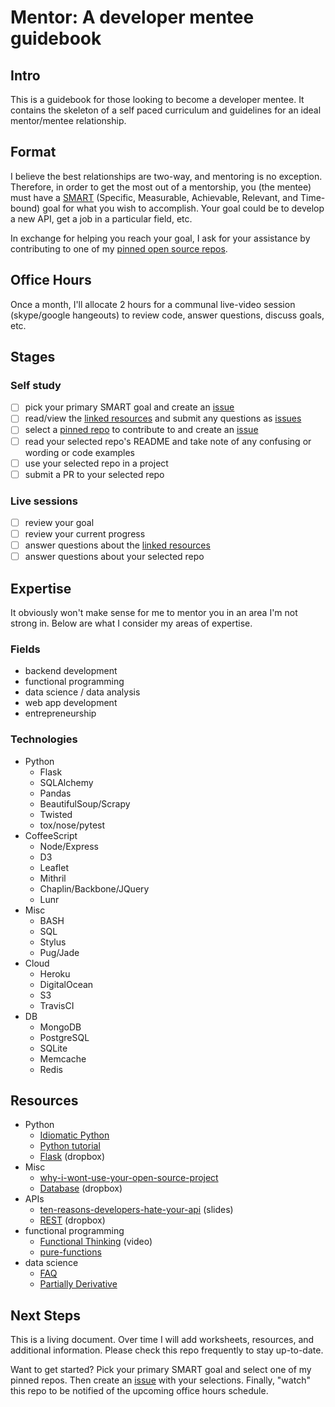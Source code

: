 # Mentor: A developer mentee guidebook

## Intro

This is a guidebook for those looking to become a developer mentee. It contains the skeleton of a self paced curriculum and guidelines for an ideal mentor/mentee relationship.

## Format

I believe the best relationships are two-way, and mentoring is no exception. Therefore, in order to get the most out of a mentorship, you (the mentee) must have a [SMART](https://en.wikipedia.org/wiki/SMART_criteria) (Specific, Measurable, Achievable, Relevant, and Time-bound) goal for what you wish to accomplish. Your goal could be to develop a new API, get a job in a particular field, etc.

In exchange for helping you reach your goal, I ask for your assistance by contributing to one of my [pinned open source repos](https://github.com/reubano).

## Office Hours

Once a month, I'll allocate 2 hours for a communal live-video session (skype/google hangeouts) to review code, answer questions, discuss goals, etc.

## Stages

### Self study

- [ ] pick your primary SMART goal and create an [issue](https://github.com/reubano/mentor/issues/new) 
- [ ] read/view the [linked resources](#resources) and submit any questions as [issues](https://github.com/reubano/mentor/issues/new)
- [ ] select a [pinned repo](https://github.com/reubano) to contribute to and create an [issue](https://github.com/reubano/mentor/issues/new)
- [ ] read your selected repo's README and take note of any confusing or wording or code examples 
- [ ] use your selected repo in a project
- [ ] submit a PR to your selected repo

### Live sessions

- [ ] review your goal
- [ ] review your current progress
- [ ] answer questions about the [linked resources](#resources) 
- [ ] answer questions about your selected repo

## Expertise

It obviously won't make sense for me to mentor you in an area I'm not strong in. Below are what I consider my areas of expertise.

### Fields

- backend development
- functional programming
- data science / data analysis
- web app development
- entrepreneurship

### Technologies

- Python 
  * Flask
  * SQLAlchemy
  * Pandas
  * BeautifulSoup/Scrapy
  * Twisted
  * tox/nose/pytest
- CoffeeScript 
  * Node/Express 
  * D3
  * Leaflet
  * Mithril
  * Chaplin/Backbone/JQuery
  * Lunr
- Misc 
  * BASH
  * SQL
  * Stylus
  * Pug/Jade
- Cloud 
  * Heroku
  * DigitalOcean
  * S3 
  * TravisCI
- DB 
  * MongoDB
  * PostgreSQL
  * SQLite
  * Memcache
  * Redis

## Resources

- Python
  * [Idiomatic Python](http://python.net/~goodger/projects/pycon/2007/idiomatic/handout.html)
  * [Python tutorial](https://docs.python.org/3.6/tutorial/index.html)
  * [Flask](https://www.dropbox.com/sh/hyrn91ov0gw96ic/AADJ-MujowB0k3HX3LQ-sOsVa?dl=0) (dropbox)
- Misc
  * [why-i-wont-use-your-open-source-project](https://changelog.com/top-ten-reasons-why-i-wont-use-your-open-source-project/)
  * [Database](https://www.dropbox.com/sh/z8yq8xekqn90jte/AABoDWCj6vbfiPPMCKEHXDlza?dl=0) (dropbox)
- APIs
  * [ten-reasons-developers-hate-your-api](http://www.slideshare.net/jmusser/ten-reasons-developershateyourapi) (slides)
  * [REST](https://www.dropbox.com/sh/6fh1v8c5r4e4e82/AADeykLEynCj63S30E6gc6cUa?dl=0) (dropbox)
- functional programming
  * [Functional Thinking](https://www.youtube.com/watch?v=7aYS9PcAITQ) (video)
  * [pure-functions](http://www.sitepoint.com/functional-programming-pure-functions/)
- data science
  * [FAQ](https://github.com/reubano/mentor/blob/master/faq.md)
  * [Partially Derivative](http://www.partiallyderivative.com/resources/)

## Next Steps

This is a living document. Over time I will add worksheets, resources, and additional information. Please check this repo frequently to stay up-to-date. 

Want to get started? Pick your primary SMART goal and select one of my pinned repos. Then create an [issue](https://github.com/reubano/mentor/issues/new) with your selections. Finally, "watch" this repo to be notified of the upcoming office hours schedule.
